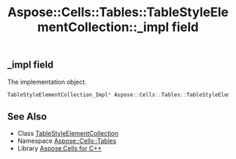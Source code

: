 ﻿---
title: Aspose::Cells::Tables::TableStyleElementCollection::_impl field
linktitle: _impl
second_title: Aspose.Cells for C++ API Reference
description: 'Aspose::Cells::Tables::TableStyleElementCollection::_impl field. The implementation object in C++.'
type: docs
weight: 900
url: /cpp/aspose.cells.tables/tablestyleelementcollection/_impl/
---
## _impl field


The implementation object.

```cpp
TableStyleElementCollection_Impl* Aspose::Cells::Tables::TableStyleElementCollection::_impl
```

## See Also

* Class [TableStyleElementCollection](../)
* Namespace [Aspose::Cells::Tables](../../)
* Library [Aspose.Cells for C++](../../../)
